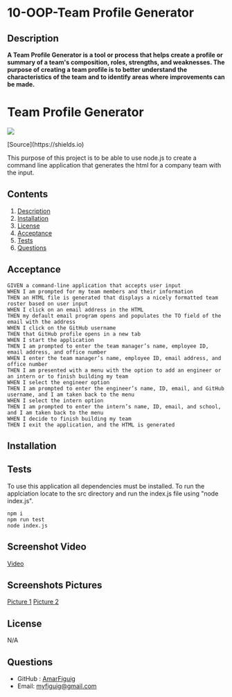 # 10-OOP-Team Profile Generator

## Description

**A Team Profile Generator is a tool or process that helps create a profile or summary of a team's composition, roles, strengths, and weaknesses. The purpose of creating a team profile is to better understand the characteristics of the team and to identify areas where improvements can be made.**

# Team Profile Generator
<p>
    <img src="https://img.shields.io/badge/-OOP-yellow" />
</p>
[Source](https://shields.io)

This purpose of this project is to be able to use node.js to create a command line application that generates the html for a company team with the input. 

## Contents

1. [Description](#description)
2. [Installation](#installation)
4. [License](#license)
5. [Acceptance](#acceptance)
6. [Tests](#tests)
7. [Questions](#questions)

## Acceptance
```
GIVEN a command-line application that accepts user input
WHEN I am prompted for my team members and their information
THEN an HTML file is generated that displays a nicely formatted team roster based on user input
WHEN I click on an email address in the HTML
THEN my default email program opens and populates the TO field of the email with the address
WHEN I click on the GitHub username
THEN that GitHub profile opens in a new tab
WHEN I start the application
THEN I am prompted to enter the team manager’s name, employee ID, email address, and office number
WHEN I enter the team manager’s name, employee ID, email address, and office number
THEN I am presented with a menu with the option to add an engineer or an intern or to finish building my team
WHEN I select the engineer option
THEN I am prompted to enter the engineer’s name, ID, email, and GitHub username, and I am taken back to the menu
WHEN I select the intern option
THEN I am prompted to enter the intern’s name, ID, email, and school, and I am taken back to the menu
WHEN I decide to finish building my team
THEN I exit the application, and the HTML is generated
```

## Installation 

## Tests
To use this application all dependencies must be installed. To run the applciation locate to the src directory and run the index.js file using "node index.js".

``````
npm i
npm run test
node index.js

``````

## Screenshot Video
[Video](https://drive.google.com/file/d/1lvyd8nxgyaEXcb7vhK1RD1R8n3rXJjtO/view?usp=share_link)

## Screenshots Pictures
[Picture 1](https://github.com/amarfiguig/10-OOP-Team/blob/8a6bb9d5aa870c710dc97c9f1d4a061d590154b8/Template/Sc.png?raw=true)
[Picture 2](https://github.com/amarfiguig/10-OOP-Team/blob/8a6bb9d5aa870c710dc97c9f1d4a061d590154b8/Template/Sc2.png)

## License

N/A

## Questions

* GitHub : [AmarFiguig](https://github.com/amarfiguig)
* Email: myfiguig@gmail.com
